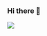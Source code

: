 ### Hi there 👋
<img src="https://user-images.githubusercontent.com/74038190/212748830-4c709398-a386-4761-84d7-9e10b98fbe6e.gif"/>

<!--
**DenKomFSD/DenKomFSD** is a ✨ _special_ ✨ repository because its `README.md` (this file) appears on your GitHub profile.

Here are some ideas to get you started:

- 🔭 I’m currently working on ...
- 🌱 I’m currently learning ...
- 👯 I’m looking to collaborate on ...
- 🤔 I’m looking for help with ...
- 💬 Ask me about ...
- 📫 How to reach me: ...
- 😄 Pronouns: ...
- ⚡ Fun fact: ...
-->
